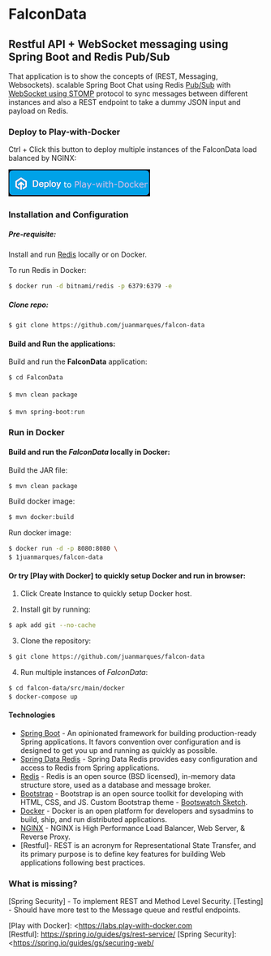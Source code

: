 # FalconData

## Restful API +  WebSocket messaging using Spring Boot and Redis Pub/Sub

That application is to show the concepts of (REST, Messaging, Websockets).
scalable Spring Boot Chat using Redis [Pub/Sub] with [WebSocket using STOMP] protocol to sync messages between different instances and also a REST endpoint to take a dummy JSON input and payload on Redis.

### Deploy to Play-with-Docker

Ctrl + Click this button to deploy multiple instances of the FalconData load balanced by NGINX:

[![Deploy to Heroku](deploy-to-pwd.png)](https://labs.play-with-docker.com/?stack=https://raw.githubusercontent.com/juanmarques/falcon-data/master/src/main/docker/docker-compose.yml#)

### Installation and Configuration

##### Pre-requisite:
Install and run [Redis] locally or on Docker.

To run Redis in Docker:
```sh
$ docker run -d bitnami/redis -p 6379:6379 -e
```
 
##### Clone repo:
```sh
$ git clone https://github.com/juanmarques/falcon-data
```

#### Build and Run the applications:

Build and run the **FalconData** application:
```sh
$ cd FalconData

$ mvn clean package

$ mvn spring-boot:run
```

### Run in Docker
#### Build and run the *FalconData* locally in Docker:

Build the JAR file:
```sh
$ mvn clean package
```

Build docker image:
```sh
$ mvn docker:build
```

Run docker image:
```sh
$ docker run -d -p 8080:8080 \
$ 1juanmarques/falcon-data
```

#### Or try [Play with Docker] to quickly setup Docker and run in browser:
1. Click Create Instance to quickly setup Docker host.

2. Install git by running: 
```sh
$ apk add git --no-cache
```
3. Clone the repository:
```sh
$ git clone https://github.com/juanmarques/falcon-data
```
4. Run multiple instances of *FalconData*:     
```sh
$ cd falcon-data/src/main/docker
$ docker-compose up
```


#### Technologies

* [Spring Boot] - An opinionated framework for building production-ready Spring applications. It favors convention over configuration and is designed to get you up and running as quickly as possible.
* [Spring Data Redis] - Spring Data Redis provides easy configuration and access to Redis from Spring applications.
* [Redis] - Redis is an open source (BSD licensed), in-memory data structure store, used as a database and message broker.
* [Bootstrap] - Bootstrap is an open source toolkit for developing with HTML, CSS, and JS. Custom Bootstrap theme - [Bootswatch Sketch]. 
* [Docker] - Docker is an open platform for developers and sysadmins to build, ship, and run distributed applications.
* [NGINX] - NGINX is High Performance Load Balancer, Web Server, & Reverse Proxy.
* [Restful]- REST is an acronym for Representational State Transfer, and its primary purpose is to define key features for building Web applications following best practices.


### What is missing?
[Spring Security] - To implement REST and Method Level Security.
[Testing] - Should have more test to the Message queue and restful endpoints.

[//]: #

   [Spring Boot]:<https://projects.spring.io/spring-boot/>
   [Redis]: <https://redis.io>
   [Spring Data Redis]: <https://projects.spring.io/spring-data-redis/>
   [Bootstrap]: <https://getbootstrap.com>
   [Bootswatch Sketch]: <https://bootswatch.com/sketchy/>
   [Docker]: <https://www.docker.com>
   [NGINX]: <https://www.nginx.com>
   [Pub/Sub]: <https://redis.io/topics/pubsub>
   [WebSocket using STOMP]: <https://docs.spring.io/spring/docs/current/spring-framework-reference/web.html#websocket-stomp>
   [Play with Docker]: <https://labs.play-with-docker.com   
   [Restful]: <https://spring.io/guides/gs/rest-service/>
   [Spring Security]: <https://spring.io/guides/gs/securing-web/